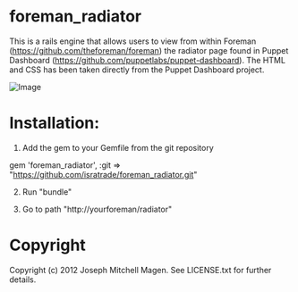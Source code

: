 # foreman_radiator

This is a rails engine that allows users to view from within Foreman (https://github.com/theforeman/foreman) the radiator page found in Puppet Dashboard (https://github.com/puppetlabs/puppet-dashboard). The HTML and CSS has been taken directly from the Puppet Dashboard project.

![Image](https://raw.github.com/isratrade/foreman_radiator/master/screenshot_radiator.jpg)

# Installation:

1) Add the gem to your Gemfile from the git repository

gem 'foreman_radiator', :git => "https://github.com/isratrade/foreman_radiator.git"

2) Run "bundle"

3) Go to path "http://yourforeman/radiator"


# Copyright

Copyright (c) 2012 Joseph Mitchell Magen. See LICENSE.txt for
further details.

